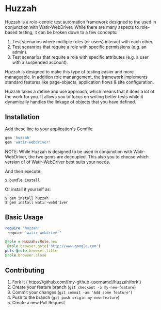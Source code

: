 # Huzzah

Huzzah is a role-centric test automation framework designed to the used in conjunction with Watir-WebDriver. While there are many aspects to role-based testing, it can be broken down to a few concepts:

1. Test scenarios where multiple roles (or users) interact with each other.
2. Test sceanrios that require a role with specific permissions (e.g. an admin).
3. Test scenarios that require a role with specific attributes (e.g. a user with a suspended account).

Huzzah is designed to make this type of testing easier and more manageable. In addition role manangement, the framework implements standard features like page-objects, application flows & site configuration. 

Huzzah takes a define and use approach, which means that it does a lot of the work for you. It allows you to focus on writing better tests while it dynamically handles the linkage of objects that you have defined.

## Installation

Add these line to your application's Gemfile:

```ruby
gem 'huzzah'
gem 'watir-webdriver'
```

NOTE: While Huzzah is designed to be used in conjunction with Watir-WebDriver, the two gems are decoupled. This also you to
 choose which version of of Watir-WebDriver best suits your needs.

And then execute:

    $ bundle install

Or install it yourself as:

    $ gem install huzzah
    $ gem install watir-webdriver

## Basic Usage

```ruby
require 'huzzah'
 require 'watir-webdriver'

@role = Huzzah::Role.new
 @role.browser.goto('http://www.google.com')
puts @role.browser.title
@role.browser.close
```

## Contributing

1. Fork it ( https://github.com/[my-github-username]/huzzah/fork )
2. Create your feature branch (`git checkout -b my-new-feature`)
3. Commit your changes (`git commit -am 'Add some feature'`)
4. Push to the branch (`git push origin my-new-feature`)
5. Create a new Pull Request

